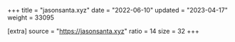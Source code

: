 +++
title = "jasonsanta.xyz"
date = "2022-06-10"
updated = "2023-04-17"
weight = 33095

[extra]
source = "https://jasonsanta.xyz"
ratio = 14
size = 32
+++
